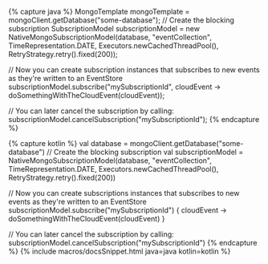 {% capture java %}
MongoTemplate mongoTemplate = mongoClient.getDatabase("some-database");
// Create the blocking subscription
SubscriptionModel subscriptionModel = new NativeMongoSubscriptionModel(database, "eventCollection", TimeRepresentation.DATE, Executors.newCachedThreadPool(), RetryStrategy.retry().fixed(200));

// Now you can create subscription instances that subscribes to new events as they're written to an EventStore
subscriptionModel.subscribe("mySubscriptionId", cloudEvent -> doSomethingWithTheCloudEvent(cloudEvent)); 

// You can later cancel the subscription by calling:
subscriptionModel.cancelSubscription("mySubscriptionId");
{% endcapture %}

{% capture kotlin %}
val database = mongoClient.getDatabase("some-database")
// Create the blocking subscription
val subscriptionModel = NativeMongoSubscriptionModel(database, "eventCollection", TimeRepresentation.DATE, Executors.newCachedThreadPool(), RetryStrategy.retry().fixed(200))

// Now you can create subscriptions instances that subscribes to new events as they're written to an EventStore
subscriptionModel.subscribe("mySubscriptionId") { cloudEvent -> doSomethingWithTheCloudEvent(cloudEvent) }

// You can later cancel the subscription by calling:
subscriptionModel.cancelSubscription("mySubscriptionId")
{% endcapture %}
{% include macros/docsSnippet.html java=java kotlin=kotlin %}